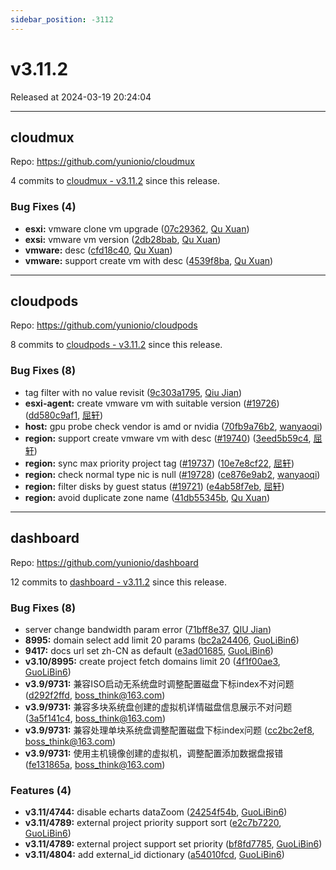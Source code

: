 ```yaml
---
sidebar_position: -3112
---
```


# v3.11.2

Released at 2024-03-19 20:24:04

-----

## cloudmux

Repo: https://github.com/yunionio/cloudmux

4 commits to [cloudmux - v3.11.2](https://github.com/yunionio/cloudmux/compare/v3.11.1...v3.11.2) since this release.

### Bug Fixes (4)
- **esxi:** vmware clone vm upgrade ([07c29362](https://github.com/yunionio/cloudmux/commit/07c29362aba9518977465d03adb67962104740a3), [Qu Xuan](mailto:qu_xuan@icloud.com))
- **exsi:** vmware vm version ([2db28bab](https://github.com/yunionio/cloudmux/commit/2db28bab47054546bd036d0112d6ed7aadf66f27), [Qu Xuan](mailto:qu_xuan@icloud.com))
- **vmware:** desc ([cfd18c40](https://github.com/yunionio/cloudmux/commit/cfd18c40e69fea7d06ccf391d1d31f35b8eab9a8), [Qu Xuan](mailto:qu_xuan@icloud.com))
- **vmware:** support create vm with desc ([4539f8ba](https://github.com/yunionio/cloudmux/commit/4539f8ba3325629e7c917d33dad529dfa902a82e), [Qu Xuan](mailto:qu_xuan@icloud.com))

-----

## cloudpods

Repo: https://github.com/yunionio/cloudpods

8 commits to [cloudpods - v3.11.2](https://github.com/yunionio/cloudpods/compare/v3.11.1...v3.11.2) since this release.

### Bug Fixes (8)
- tag filter with no value revisit ([9c303a1795](https://github.com/yunionio/cloudpods/commit/9c303a1795a6eee1d64bdd84140af623fca8bf0f), [Qiu Jian](mailto:qiujian@yunionyun.com))
- **esxi-agent:** create vmware vm with suitable version ([#19726](https://github.com/yunionio/cloudpods/issues/19726)) ([dd580c9af1](https://github.com/yunionio/cloudpods/commit/dd580c9af108e84e6f1bdf0bbe6120a0224e3abb), [屈轩](mailto:qu_xuan@icloud.com))
- **host:** gpu probe check vendor is amd or nvidia ([70fb9a76b2](https://github.com/yunionio/cloudpods/commit/70fb9a76b23e17ad38d0f5695b2f75f29186cf03), [wanyaoqi](mailto:d3lx.yq@gmail.com))
- **region:** support create vmware vm with desc ([#19740](https://github.com/yunionio/cloudpods/issues/19740)) ([3eed5b59c4](https://github.com/yunionio/cloudpods/commit/3eed5b59c493fde6106555614f2429edb38dfc7b), [屈轩](mailto:qu_xuan@icloud.com))
- **region:** sync max priority project tag ([#19737](https://github.com/yunionio/cloudpods/issues/19737)) ([10e7e8cf22](https://github.com/yunionio/cloudpods/commit/10e7e8cf221b848a2cf555e1f86d31080e982eec), [屈轩](mailto:qu_xuan@icloud.com))
- **region:** check normal type nic is null ([#19728](https://github.com/yunionio/cloudpods/issues/19728)) ([ce876e9ab2](https://github.com/yunionio/cloudpods/commit/ce876e9ab2ef3a5b35028ce5d02fe7786eb32b0d), [wanyaoqi](mailto:18528551+wanyaoqi@users.noreply.github.com))
- **region:** filter disks by guest status ([#19721](https://github.com/yunionio/cloudpods/issues/19721)) ([e4ab58f7eb](https://github.com/yunionio/cloudpods/commit/e4ab58f7ebaeebd37332691c48517f41de444ab0), [屈轩](mailto:qu_xuan@icloud.com))
- **region:** avoid duplicate zone name ([41db55345b](https://github.com/yunionio/cloudpods/commit/41db55345b1fa19e17fd4dd0399062f1e491c91c), [Qu Xuan](mailto:qu_xuan@icloud.com))

-----

## dashboard

Repo: https://github.com/yunionio/dashboard

12 commits to [dashboard - v3.11.2](https://github.com/yunionio/dashboard/compare/v3.11.1...v3.11.2) since this release.

### Bug Fixes (8)
- server change bandwidth param error ([71bff8e37](https://github.com/yunionio/dashboard/commit/71bff8e37b638ccb3dcf53e748614f9ceacd2014), [QIU Jian](mailto:qiujian@yunionyun.com))
- **8995:** domain select add limit 20 params ([bc2a24406](https://github.com/yunionio/dashboard/commit/bc2a2440622609da0c57afeb147db6c74207e346), [GuoLiBin6](mailto:glbin533@163.com))
- **9417:** docs url set zh-CN as default ([e3ad01685](https://github.com/yunionio/dashboard/commit/e3ad0168565c671a4230079ad8569fd15467ac52), [GuoLiBin6](mailto:glbin533@163.com))
- **v3.10/8995:** create project fetch domains limit 20 ([4f1f00ae3](https://github.com/yunionio/dashboard/commit/4f1f00ae3fc90920a76b521e0171697edefc92b8), [GuoLiBin6](mailto:glbin533@163.com))
- **v3.9/9731:** 兼容ISO启动无系统盘时调整配置磁盘下标index不对问题 ([d292f2ffd](https://github.com/yunionio/dashboard/commit/d292f2ffd44fd73195447bd24e3ce5a6bba7733e), [boss_think@163.com](mailto:boss_think@163.com))
- **v3.9/9731:** 兼容多块系统盘创建的虚拟机详情磁盘信息展示不对问题 ([3a5f141c4](https://github.com/yunionio/dashboard/commit/3a5f141c4fdd3dc1d406523eb3a7974e8f58b83a), [boss_think@163.com](mailto:boss_think@163.com))
- **v3.9/9731:** 兼容处理单块系统盘调整配置磁盘下标index问题 ([cc2bc2ef8](https://github.com/yunionio/dashboard/commit/cc2bc2ef8ebfc6b8dfe0978e70c4e189c3dc11a7), [boss_think@163.com](mailto:boss_think@163.com))
- **v3.9/9731:** 使用主机镜像创建的虚拟机，调整配置添加数据盘报错 ([fe131865a](https://github.com/yunionio/dashboard/commit/fe131865ae42f7d00319af6668171d34c5191ace), [boss_think@163.com](mailto:boss_think@163.com))

### Features (4)
- **v3.11/4744:** disable echarts dataZoom ([24254f54b](https://github.com/yunionio/dashboard/commit/24254f54b239aa60d504bf6d4aa6b19296c81db7), [GuoLiBin6](mailto:glbin533@163.com))
- **v3.11/4789:** external project priority support sort ([e2c7b7220](https://github.com/yunionio/dashboard/commit/e2c7b7220a9d02ed84544ad52604eeafc68f35f7), [GuoLiBin6](mailto:glbin533@163.com))
- **v3.11/4789:** external project support set priority ([bf8fd7785](https://github.com/yunionio/dashboard/commit/bf8fd77859e9dd1a4178adb14592582f1999a255), [GuoLiBin6](mailto:glbin533@163.com))
- **v3.11/4804:** add external_id dictionary ([a54010fcd](https://github.com/yunionio/dashboard/commit/a54010fcd6f22523e4e42ba1392225924f02e750), [GuoLiBin6](mailto:glbin533@163.com))

